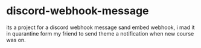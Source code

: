 # discord-webhook-message
its a project for a discord webhook message sand embed webhook, i mad it in quarantine form my friend to send theme a notification when new course was on.

